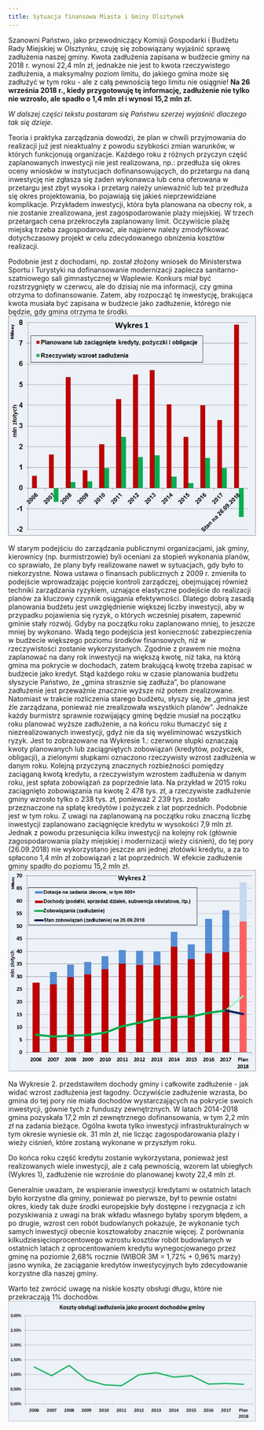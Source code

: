 ```yaml
---
title: Sytuacja finansowa Miasta i Gminy Olsztynek
---
```


Szanowni Państwo, jako przewodniczący Komisji Gospodarki i Budżetu Rady Miejskiej w Olsztynku, czuję się zobowiązany wyjaśnić sprawę zadłużenia naszej gminy. Kwota zadłużenia zapisana w budżecie gminy na 2018 r. wynosi 22,4 mln zł, jednakże nie jest to kwota rzeczywistego zadłużenia, a maksymalny poziom limitu, do jakiego gmina może się zadłużyć w tym roku - ale z całą pewnością tego limitu nie osiągnie!
**Na 26 września 2018 r., kiedy przygotowuję tę informację, zadłużenie nie tylko nie wzrosło, ale spadło o 1,4  mln zł i wynosi 15,2 mln zł.**

*W dalszej części tekstu postaram się Państwu szerzej wyjaśnić dlaczego tak się dzieje.*

Teoria i praktyka zarządzania dowodzi, że plan w chwili przyjmowania do realizacji już jest nieaktualny z powodu szybkości zmian warunków, w których funkcjonują organizacje. Każdego roku z różnych przyczyn część zaplanowanych inwestycji nie jest realizowana, np.: przedłuża się okres oceny wniosków w instytucjach dofinansowujących, do przetargu na daną inwestycję nie zgłasza się żaden wykonawca lub cena oferowana w przetargu jest zbyt wysoka i przetarg należy unieważnić lub też przedłuża się okres projektowania, bo pojawiają się jakieś nieprzewidziane komplikacje. Przykładem inwestycji, która była planowana na obecny rok, a nie zostanie zrealizowana, jest zagospodarowanie plaży miejskiej. W trzech przetargach cena przekroczyła zaplanowany limit. Oczywiście plażę miejską trzeba zagospodarować, ale najpierw należy zmodyfikować dotychczasowy projekt w celu zdecydowanego obniżenia kosztów realizacji.

Podobnie jest z dochodami, np. został złożony wniosek do Ministerstwa Sportu i Turystyki na dofinansowanie modernizacji zaplecza sanitarno-szatniowego sali gimnastycznej w Waplewie. Konkurs miał być rozstrzygnięty w czerwcu, ale do dzisiaj nie ma informacji, czy gmina otrzyma to dofinansowanie. Zatem, aby rozpocząć tę inwestycję, brakująca kwota musiała być zapisana w budżecie jako zadłużenie, którego nie będzie, gdy gmina otrzyma te środki.
![Szpital Front](/assets/images/Wykres1.jpg)

W starym podejściu do zarządzania publicznymi organizacjami, jak gminy, kierownicy (np. burmistrzowie) byli oceniani za stopień wykonania planów, co sprawiało, że plany były realizowane nawet w sytuacjach, gdy było to niekorzystne. Nowa ustawa o finansach publicznych z 2009 r. zmieniła to podejście wprowadzając pojęcie kontroli zarządczej, obejmującej również techniki zarządzania ryzykiem, uznające elastyczne podejście do realizacji planów za kluczowy czynnik osiągania efektywności.
Dlatego dobrą zasadą planowania budżetu jest uwzględnienie większej liczby inwestycji, aby w przypadku pojawienia się ryzyk, o których wcześniej pisałem, zapewnić gminie stały rozwój. Gdyby na początku roku zaplanowano mniej, to jeszcze mniej by wykonano. Wadą tego podejścia jest konieczność zabezpieczenia w budżecie większego poziomu środków finansowych, niż w rzeczywistości zostanie wykorzystanych. Zgodnie z prawem nie można zaplanować na dany rok inwestycji na większą kwotę, niż taka, na którą gmina ma pokrycie w dochodach, zatem brakującą kwotę trzeba zapisać w budżecie jako kredyt. Stąd każdego roku w czasie planowania budżetu słyszycie Państwo, że „gmina strasznie się zadłuża”, bo planowane zadłużenie jest przeważnie znacznie wyższe niż potem zrealizowane. Natomiast w trakcie rozliczenia starego budżetu, słyszy się, że „gmina jest źle zarządzana, ponieważ nie zrealizowała wszystkich planów”. Jednakże każdy burmistrz sprawnie rozwijający gminę będzie musiał na początku roku planować wyższe zadłużenie, a na końcu roku tłumaczyć się z niezrealizowanych inwestycji, gdyż nie da się wyeliminować wszystkich ryzyk. Jest to zobrazowane na Wykresie 1.: czerwone słupki oznaczają kwoty planowanych lub zaciągniętych zobowiązań (kredytów, pożyczek, obligacji), a zielonymi słupkami oznaczono rzeczywisty wzrost zadłużenia w danym roku.
Kolejną przyczyną znacznych rozbieżności pomiędzy zaciąganą kwotą kredytu, a rzeczywistym wzrostem zadłużenia w danym roku, jest spłata zobowiązań za poprzednie lata. Na przykład w 2015 roku zaciągnięto zobowiązania na kwotę 2 478 tys. zł, a rzeczywiste zadłużenie gminy wzrosło tylko o 238 tys. zł, ponieważ 2 239 tys. zostało przeznaczone na spłatę kredytów i pożyczek z lat poprzednich. Podobnie jest w tym roku. Z uwagi na zaplanowaną na początku roku znaczną liczbę inwestycji zaplanowano zaciągnięcie kredytu w wysokości 7,9 mln zł. Jednak z powodu przesunięcia kilku inwestycji na kolejny rok (głównie zagospodarowania plaży miejskiej i modernizacji wieży ciśnień), do tej pory (26.09.2018) nie wykorzystano jeszcze ani jednej złotówki kredytu, a za to spłacono 1,4 mln zł zobowiązań z lat poprzednich. W efekcie zadłużenie gminy spadło do poziomu 15,2 mln zł. 
![Szpital Front](/assets/images/Wykres2.jpg)

Na Wykresie 2. przedstawiłem dochody gminy i całkowite zadłużenie - jak widać wzrost zadłużenia jest łagodny. Oczywiście zadłużenie wzrasta, bo gmina do tej pory nie miała dochodów wystarczających na pokrycie swoich inwestycji, gównie tych z funduszy zewnętrznych. 
W latach 2014-2018 gmina pozyskała 17,2 mln zł zewnętrznego dofinansowania, w tym 2,2 mln zł na zadania bieżące. Ogólna kwota tylko inwestycji infrastrukturalnych w tym okresie wyniesie ok. 31 mln zł, nie licząc zagospodarowania plaży i wieży ciśnień, które zostaną wykonane w przyszłym roku. 

Do końca roku część kredytu zostanie wykorzystana, ponieważ jest realizowanych wiele inwestycji, ale z całą pewnością, wzorem lat ubiegłych (Wykres 1), zadłużenie nie wzrośnie do planowanej kwoty 22,4 mln zł.

Generalnie uważam, że wspieranie inwestycji kredytami w ostatnich latach było korzystne dla gminy, ponieważ po pierwsze, był to pewnie ostatni okres, kiedy tak duże środki europejskie były dostępne i rezygnacja z ich pozyskiwania z uwagi na brak wkładu własnego byłaby sporym błędem, a po drugie, wzrost cen robót budowlanych pokazuje, że wykonanie tych samych inwestycji obecnie kosztowałoby znacznie więcej. Z porównania kilkudziesięcioprocentowego wzrostu kosztów robót budowlanych w ostatnich latach z oprocentowaniem kredytu wynegocjowanego przez gminę na poziomie 2,68% rocznie (WIBOR 3M = 1,72% + 0,96% marży) jasno wynika, że zaciąganie kredytów inwestycyjnych było zdecydowanie korzystne dla naszej gminy.

Warto też zwrócić uwagę na niskie koszty obsługi długu, które nie przekraczają 1% dochodów.
![Szpital Front](/assets/images/Wykres3.jpg)


